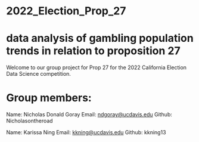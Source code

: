 # 2022_Election_Prop_27
# data analysis of gambling population trends in relation to proposition 27
 Welcome to our group project for Prop 27 for the 2022 California Election Data Science competition.




# Group members:


Name: Nicholas Donald Goray 
Email: ndgoray@ucdavis.edu
Github: Nicholasontheroad

Name: Karissa Ning
Email: kkning@ucdavis.edu
Github: kkning13
